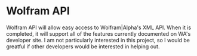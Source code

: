 Wolfram API
===========

Wolfram API will allow easy access to Wolfram|Alpha's XML API. When it is completed, it will support all of the features currently documented on WA's developer site. I am not particularly interested in this project, so I would be greatful if other developers would be interested in helping out.
